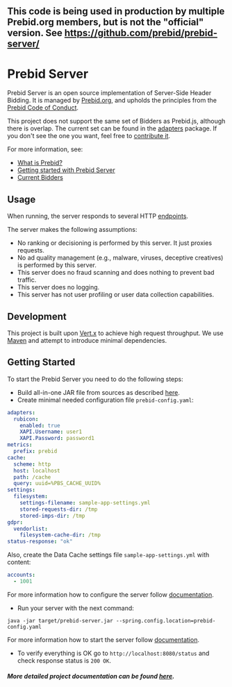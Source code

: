 ## This code is being used in production by multiple Prebid.org members, but is not the "official" version. See https://github.com/prebid/prebid-server/

# Prebid Server

Prebid Server is an open source implementation of Server-Side Header Bidding.
It is managed by [Prebid.org](http://prebid.org/overview/what-is-prebid-org.html),
and upholds the principles from the [Prebid Code of Conduct](http://prebid.org/wrapper_code_of_conduct.html).

This project does not support the same set of Bidders as Prebid.js, although there is overlap.
The current set can be found in the [adapters](./src/main/java/org/prebid/server/bidder) package. If you don't see the one you want, feel free to [contribute it](docs/developers/add-new-bidder.md).

For more information, see:

- [What is Prebid?](http://prebid.org/overview/intro.html)
- [Getting started with Prebid Server](http://prebid.org/dev-docs/get-started-with-prebid-server.html)
- [Current Bidders](http://prebid.org/dev-docs/prebid-server-bidders.html)

## Usage

When running, the server responds to several HTTP [endpoints](docs/endpoints).

The server makes the following assumptions:
- No ranking or decisioning is performed by this server. It just proxies requests.
- No ad quality management (e.g., malware, viruses, deceptive creatives) is performed by this server.
- This server does no fraud scanning and does nothing to prevent bad traffic.
- This server does no logging.
- This server has not user profiling or user data collection capabilities.

## Development

This project is built upon [Vert.x](http://vertx.io) to achieve high request throughput. 
We use [Maven](https://maven.apache.org) and attempt to introduce minimal dependencies.

## Getting Started

To start the Prebid Server you need to do the following steps:
- Build all-in-one JAR file from sources as described [here](docs/build.md).
- Create minimal needed configuration file `prebid-config.yaml`:
```yaml
adapters:
  rubicon:
    enabled: true
    XAPI.Username: user1
    XAPI.Password: password1
metrics:
  prefix: prebid
cache:
  scheme: http
  host: localhost
  path: /cache
  query: uuid=%PBS_CACHE_UUID%
settings:
  filesystem:
    settings-filename: sample-app-settings.yml
    stored-requests-dir: /tmp
    stored-imps-dir: /tmp
gdpr:
  vendorlist:
    filesystem-cache-dir: /tmp
status-response: "ok"
```

Also, create the Data Cache settings file `sample-app-settings.yml` with content:
```yaml
accounts:
  - 1001
```
For more information how to configure the server follow [documentation](docs/config.md).

- Run your server with the next command:
```
java -jar target/prebid-server.jar --spring.config.location=prebid-config.yaml
```
For more information how to start the server follow [documentation](docs/run.md).

- To verify everything is OK go to `http://localhost:8080/status` and check response status is `200 OK`.

##### More detailed project documentation can be found [here](docs/TOC.md).
